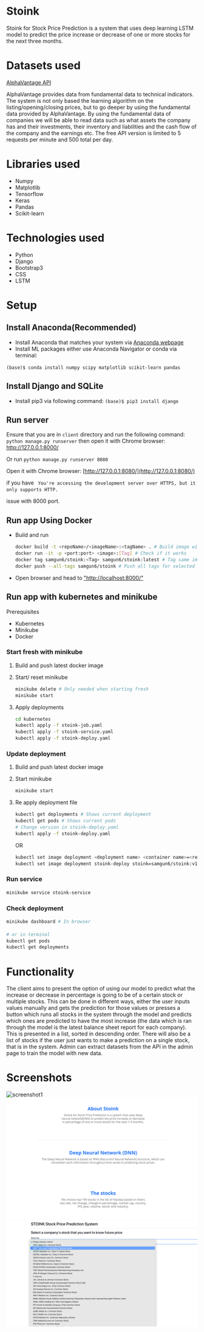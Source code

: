 # Stoink

Stoink for Stock Price Prediction is a system that uses deep learning LSTM model to predict the price increase or decrease of one or more stocks for the next three months.

# Datasets used 
[AlphaVantage API](https://www.alphavantage.co/)

AlphaVantage provides data from fundamental data to technical indicators. The system is not only based the learning algorithm on the listing/opening/closing prices, but to go deeper by using the fundamental data provided by AlphaVantage. 
By using the fundamental data of companies we will be able to read data such as what assets the company has and their investments, their inventory and liabilities and the cash flow of the company and the earnings etc. 
The free API version is limited to 5 requests per minute and 500 total per day. 

# Libraries used 
 - Numpy 
 - Matplotlib
 - Tensorflow 
 - Keras 
 - Pandas
 - Scikit-learn 

# Technologies used 
 - Python
 - Django
 - Bootstrap3
 - CSS
 - LSTM

# Setup
## Install Anaconda(Recommended)
- Install Anaconda that matches your system via [Anaconda webpage](https://www.anaconda.com/products/individual)
- Install ML packages either use Anaconda Navigator or conda via terminal: 

`(base)$ conda install numpy scipy matplotlib scikit-learn pandas `

## Install Django and SQLite
- Install pip3 via following command:
`(base)$ pip3 install django `

## Run server

Ensure that you are in `client` directory and run the following command: 
`python manage.py runserver` then open it with Chrome browser: http://127.0.0.1:8000/ 

Or run `python manage.py runserver 8080`  

Open it with Chrome browser: [http://127.0.0.1:8080/](http://127.0.0.1:8080/)  

if you have ` You're accessing the development server over HTTPS, but it only supports HTTP.`

issue with 8000 port.  

## Run app Using Docker

- Build and run

    ```Bash
    docker build -t <repoName>/<imageName>:<tagName> . # Build image with Tag
    docker run -it -p <port:port> <image>:[Tag] # Check if it works
    docker tag samgun6/stoink:<Tag> samgun6/stoink:latest # Tag same image with latest
    docker push --all-tags samgun6/stoink # Push all tags for selected image to docker hub
    ```

- Open browser and head to ["http://localhost:8000/"](http://localhost:8000/)

## Run app with kubernetes and minikube

Prerequisites

- Kubernetes
- Minikube
- Docker

### Start fresh with minikube

1. Build and push latest docker image
2. Start/ reset minikube

    ```Bash
    minikube delete # Only needed when starting fresh
    minikube start
    ```

3. Apply deployments

    ```Bash
    cd kubernetes
    kubectl apply -f stoink-job.yaml
    kubectl apply -f stoink-service.yaml
    kubectl apply -f stoink-deploy.yaml
    ```

### Update deployment

1. Build and push latest docker image
2. Start minikube
  
   ```Bash
   minikube start
   ```

3. Re apply deployment file

   ```Bash
   kubectl get deployments # Shows current deployment
   kubectl get pods # Shows current pods
   # Change version in stoink-deploy.yaml
   kubectl apply -f stoink-deploy.yaml
   ```

   OR

   ```Bash
   kubectl set image deployment <deployment name> <container name>=<repo/image>:<new tag>
   kubectl set image deployment stoink-deploy stoink=samgun6/stoink:v1.2.0 # Example
   ```

### Run service

  ```Bash
  minikube service stoink-service
  ```

### Check deployment

  ```Bash
  minikube dashboard # In browser

  # or in terminal
  kubectl get pods
  kubectl get deployments
  ```

# Functionality

The client aims to present the option of using our model to predict what the increase or decrease in percentage is going to be of a certain stock or multiple stocks. This can be done in different ways, either the user inputs values manually and gets the prediction for those values or presses a button which runs all stocks in the system through the model and predicts which ones are predicted to have the most increase (the data which is ran through the model is the latest balance sheet report for each company). This is presented in a list, sorted in descending order. There will also be a list of stocks if the user just wants to make a prediction on a single stock, that is in the system. Admin can extract datasets from the API in the admin page to train the model with new data.  

# Screenshots

![screenshot1](screenshot/screenshot1.png)
![screenshot2](screenshot/screenshot2.png)
![screenshot3](screenshot/screenshot3.png)


